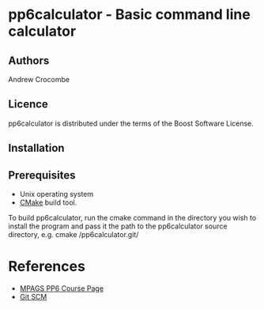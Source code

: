 pp6calculator - Basic command line calculator
=============================================

Authors
-------
Andrew Crocombe

Licence
-------
pp6calculator is distributed under the terms of the Boost Software License.

Installation
------------
Prerequisites
-------------
- Unix operating system
- [CMake](http://www.cmake.org) build tool.

To build pp6calculator, run the cmake command in the directory you wish to install the program and pass it the path to the pp6calculator source directory, e.g. cmake /pp6calculator.git/ 

References
==========
- [MPAGS PP6 Course Page](http://warwick.ac.uk/fac/sci/physics/research/epp/resources/teaching/software_development_2014)
- [Git SCM](http://git-scm.com)
